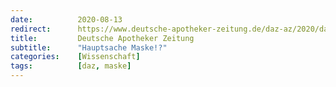 ```yaml
---
date:          2020-08-13
redirect:      https://www.deutsche-apotheker-zeitung.de/daz-az/2020/daz-33-2020/hauptsache-maske
title:         Deutsche Apotheker Zeitung
subtitle:      "Hauptsache Maske!?"
categories:    [Wissenschaft]
tags:          [daz, maske]
---
```

